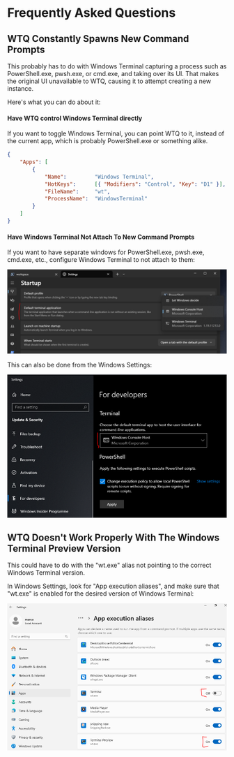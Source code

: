 # Frequently Asked Questions

## WTQ Constantly Spawns New Command Prompts

This probably has to do with Windows Terminal capturing a process such as PowerShell.exe, pwsh.exe, or cmd.exe, and taking over its UI.
That makes the original UI unavailable to WTQ, causing it to attempt creating a new instance.

Here's what you can do about it:

#### Have WTQ control Windows Terminal directly
If you want to toggle Windows Terminal, you can point WTQ to it, instead of the current app, which is probably PowerShell.exe or something alike.

```json
{
	"Apps": [
		{
			"Name":			"Windows Terminal",
			"HotKeys":		[{ "Modifiers": "Control", "Key": "D1" }],
			"FileName":		"wt",
			"ProcessName":	"WindowsTerminal"
		}
	]
}
```

#### Have Windows Terminal Not Attach To New Command Prompts
If you want to have separate windows for PowerShell.exe, pwsh.exe, cmd.exe, etc., configure Windows Terminal to not attach to them:

![](../assets/img/wt-default-host-01.png)

This can also be done from the Windows Settings:

![](../assets/img/wt-default-host-02.png)

## WTQ Doesn't Work Properly With The Windows Terminal Preview Version
This could have to do with the "wt.exe" alias not pointing to the correct Windows Terminal version.

In Windows Settings, look for "App execution aliases", and make sure that "wt.exe" is enabled for the desired version of Windows Terminal:

![](../assets/img/wt-alias-01.png)
